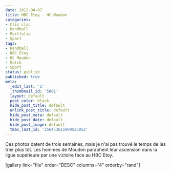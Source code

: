 ```yaml
---
date: 2012-04-07
title: HBC Etoy - HC Moudon
categories:
- Clic clac
- Handball
- Portfolio
- Sport
tags:
- Handball
- HBC Etoy
- HC Moudon
- Match
- Sport
status: publish
published: true
meta:
  _edit_last: '1'
  _thumbnail_id: '5801'
  layout: default
  post_color: black
  hide_post_title: default
  unlink_post_title: default
  hide_post_meta: default
  hide_post_date: default
  hide_post_image: default
  tmac_last_id: '256453615009533952'
---
```

Ces photos datent de trois semaines, mais je n'ai pas trouvé le temps de les trier plus tôt.
Les hommes de Moudon paraphent leur ascension dans la ligue supérieure par une victoire face au HBC Etoy.

[gallery link="file" order="DESC" columns="4" orderby="rand"]
